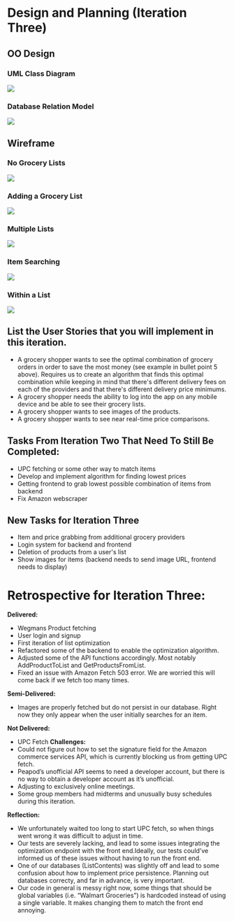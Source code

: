 # Design and Planning (Iteration Three)
## OO Design
### UML Class Diagram
![](https://github.com/jhu-oose/2020-spring-group-CompareCarts/blob/master/docs/resources/iteration_one_assets/uml.png)
### Database Relation Model
![](https://github.com/jhu-oose/2020-spring-group-CompareCarts/blob/master/docs/resources/iteration_three_assets/CompareCarts.png)
## Wireframe 
### No Grocery Lists
![](https://github.com/jhu-oose/2020-spring-group-CompareCarts/blob/master/docs/resources/iteration_one_assets/Empty%20Shopping%20List.png)
### Adding a Grocery List
![](https://github.com/jhu-oose/2020-spring-group-CompareCarts/blob/master/docs/resources/iteration_one_assets/Adding%20a%20Grocery%20List.png)
### Multiple Lists
![](https://github.com/jhu-oose/2020-spring-group-CompareCarts/blob/master/docs/resources/iteration_one_assets/Multiple%20Lists.png)
### Item Searching
![](https://github.com/jhu-oose/2020-spring-group-CompareCarts/blob/master/docs/resources/iteration_two_assets/Adding%20a%20Grocery%20List%20%E2%80%93%201.png)
### Within a List
![](https://github.com/jhu-oose/2020-spring-group-CompareCarts/blob/master/docs/resources/iteration_two_assets/Grocery%20List%20Before.png)

## List the User Stories that you will implement in this iteration.
* A grocery shopper wants to see the optimal combination of grocery orders in order to save the most money (see example in bullet point 5 above).
Requires us to create an algorithm that finds this optimal combination while keeping in mind that there's different delivery fees on each of the providers and that there's different delivery price minimums.
* A grocery shopper needs the ability to log into the app on any mobile device and be able to see their grocery lists.
* A grocery shopper wants to see images of the products.
* A grocery shopper wants to see near real-time price comparisons.

## Tasks From Iteration Two That Need To Still Be Completed:
* UPC fetching or some other way to match items
* Develop and implement algorithm for finding lowest prices
* Getting frontend to grab lowest possible combination of items  from backend
* Fix Amazon webscraper

## New Tasks for Iteration Three
* Item and price grabbing from additional grocery providers
* Login system for backend and frontend
* Deletion of products from a user's list
* Show images for items (backend needs to send image URL, frontend needs to display)

# Retrospective for Iteration Three:
**Delivered:**
* Wegmans Product fetching
* User login and signup
* First iteration of list optimization
* Refactored some of the backend to enable the optimization algorithm.
* Adjusted some of the API functions accordingly. Most notably AddProductToList and GetProductsFromList.
* Fixed an issue with Amazon Fetch 503 error. We are worried this will come back   if we fetch too many times.

**Semi-Delivered:**
* Images are properly fetched but do not persist in our database. Right now they only appear when the user initially searches for an item.

**Not Delivered:**
* UPC Fetch
**Challenges:**
* Could not figure out how to set the signature field for the Amazon commerce services API, which is currently blocking us from getting UPC fetch.
* Peapod’s unofficial API seems to need a developer account, but there is no way to obtain a developer account as it’s unofficial.
* Adjusting to exclusively online meetings.
* Some group members had midterms and unusually busy schedules during this iteration.

**Reflection:**
* We unfortunately waited too long to start UPC fetch, so when things went wrong it was difficult to adjust in time.
* Our tests are severely lacking, and lead to some issues integrating the optimization endpoint with the front end.Ideally, our tests could’ve informed us of these issues without having to run the front end.
* One of our databases (ListContents) was slightly off and lead to some confusion about how to implement price persistence. Planning out databases correcty, and far in advance, is very important.
* Our code in general is messy right now, some things that should be global variables (i.e. “Walmart Groceries”) is hardcoded instead of using a single variable. It makes changing them to match the front end annoying.
